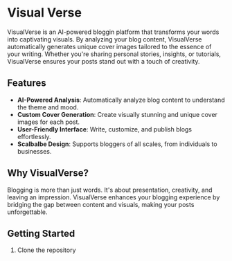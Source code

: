 # Visual Verse
VisualVerse is an AI-powered bloggin platform that transforms your words into captivating visuals.
By analyzing your blog content, VisualVerse automatically generates unique cover images tailored to the essence of your writing.
Whether you're sharing personal stories, insights, or tutorials, VisualVerse ensures your posts stand out with a touch of creativity.


## Features
- **AI-Powered Analysis**: Automatically analyze blog content to understand the theme and mood.
- **Custom Cover Generation**: Create visually stunning and unique cover images for each post.
- **User-Friendly Interface**: Write, customize, and publish blogs effortlessly.
- **Scalbalbe Design**: Supports bloggers of all scales, from individuals to businesses.

## Why VisualVerse?
Blogging is more than just words. It's about presentation, creativity, and leaving an impression. VisualVerse enhances your blogging experience by bridging the gap between content and visuals, making your posts unforgettable.

## Getting Started
1. Clone the repository
